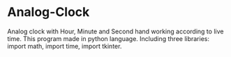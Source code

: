 # Analog-Clock
Analog clock with Hour, Minute and Second hand working according to live time.
This program made in python language.
Including three libraries:
import math,
import time,
import tkinter.
